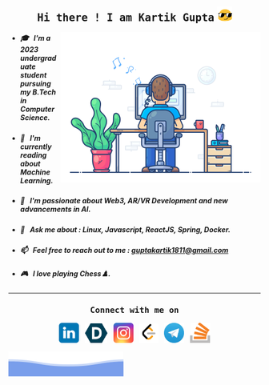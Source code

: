 <h2 align="center">
    <samp>Hi there ! I am Kartik Gupta</samp> 
    <img src="./static/assets/gif/long-livethe-blob-sunglasses.gif" width="30" >
</h2>

<img align="right" src="./static/assets/gif/developer.gif" alt="Namaste coders" width="400"/> 

<ul>
    <li><h5>🎓 &nbsp; I'm a 2023 undergraduate student pursuing my B.Tech in Computer Science.</h5></li>
    <li><h5>🌱 &nbsp; I'm currently reading about Machine Learning.</h5></li>
    <li><h5>🔭 &nbsp; I'm passionate about Web3, AR/VR Development and new advancements in AI.</h5></li>
    <li><h5>💬 &nbsp; Ask me about : Linux, Javascript, ReactJS, Spring, Docker.</h5></li>
    <li><h5>📫 &nbsp; Feel free to reach out to me : <a href="mailto:guptakartik1811@gmail.com"><strong>guptakartik1811@gmail.com</strong></a></h5></li>
    <li><h5>🎮 &nbsp; I love playing Chess♟️.</h5></li>
</ul>

--- 

<h3 align="center"><samp>Connect with me on </samp></h3>

<p align="center">
    <a href="https://www.linkedin.com/in/kartik-gupta-kiet1811/">
        <img src="./static/assets/svg/linkedin.svg" alt="LinkedIn" width="40"/></a>&nbsp;&nbsp;
    <a href="https://devpost.com/thisiskartikgupta">
    <img src="./static/assets/png/devpost.png" alt="Devpost" width="45"/></a>&nbsp;&nbsp;
    <a href="https://www.instagram.com/thisiskartikgupta_/">
    <img src="./static/assets/svg/instagram.svg" alt="Instagram" width="40"/></a>&nbsp;&nbsp;
    <a href="https://leetcode.com/thisiskartikgupta/"/>
    <img src="./static/assets/png/leetcode.png" alt="Leetcode" width="38"/></a>&nbsp;&nbsp;
    <a href="https://t.me/guptakartik1811">
    <img src="./static/assets/png/telegram.png" alt="Telegram" width="40"/></a>&nbsp;&nbsp;
    <a href="https://stackoverflow.com/users/13835323/kartik-gupta">
    <img src="./static/assets/png/stackoverflow.png" alt="Stack Overflow" width="40"/></a>
</p>


<img src="./static/assets/svg/waves.svg">
